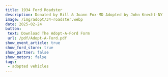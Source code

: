 ```yaml
---
title: 1934 Ford Roadster
description: Donated by Bill & Joann Fox-MD Adopted by John Knecht-NY
image: /img/adopt/34-roadster.webp
date: 2025-02-24
button: 
 text: Download The Adopt-A-Ford Form
 url: /pdf/Adopt-A-Ford.pdf
show_event_article: true
show_ford_store: true
show_partner: false
show_motors: false
tags: 
 - adopted vehicles
---
```


